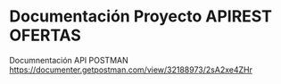 # Documentación Proyecto APIREST OFERTAS

Documnentación API POSTMAN
https://documenter.getpostman.com/view/32188973/2sA2xe4ZHr
